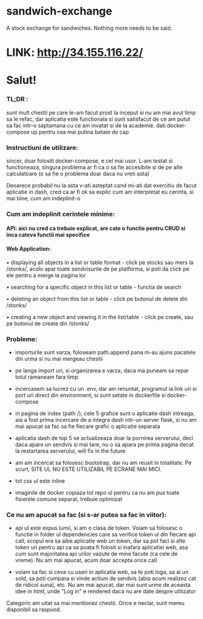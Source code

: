 # sandwich-exchange
A stock exchange for sandwiches. Nothing more needs to be said.

# LINK: http://34.155.116.22/

# Salut!

### TL;DR :
sunt mult chestii pe care le-am facut prost la inceput si nu am mai avut timp sa le refac, dar aplicatia este functionala si sunt satisfacut de ce am putut sa fac intr-o saptamana cu ce am invatat si de la academie. dati docker-compose up pentru cea mai putina bataie de cap

### Instructiuni de utilizare:
sincer, doar folositi docker-compose, e cel mai usor. L-am testat si functioneaza, singura problema ar fi ca o sa fie accesibile si de pe alte calculatoare (o sa fie o problema doar daca nu vreti asta)

Deoarece probabil nu la asta v-ati asteptat cand mi-ati dat exercitiu de facut aplicatie in dash, cred ca ar fi ok sa explic
cum am interpretat eu cerinta, si mai bine, cum am indeplinit-o

### Cum am indeplinit cerintele minime:

#### API: aici nu cred ca trebuie explicat, are cate o functie pentru CRUD si inca cateva functii mai specifice

#### Web Application:
• displaying all objects in a list or table format - click pe stocks sau mers la /stonks/, acolo apar toate sendvisurile de pe platforma, si poti da click pe ele
pentru a merge la pagina lor

• searching for a specific object in this list or table - functia de search

• deleting an object from this list or table - click pe butonul de delete din /stonks/

• creating a new object and viewing it in the list/table - click pe create, sau pe butonul de create din /stonks/


### Probleme:

- importurile sunt varza, foloseam path.append pana m-au ajuns pacatele din urma si nu mai mergeau chestii

- pe langa import uri, si organizarea e varza, daca ma puneam sa repar totul ramaneam fara timp

- incercasem sa lucrez cu un .env, dar am renuntat, programul ia link uri si port uri direct din environment, si sunt setate in dockerfile si docker-compose

- in pagina de index (path /), cele 5 grafice sunt o aplicatie dash intreaga, aia a fost prima incercare de a integra dash intr-un server flask, si nu am mai apucat
sa fac sa fie fiecare grafic o aplicatie separata

- aplicatia dash de top 5 se actualizeaza doar la pornirea serverului, deci daca apare un sendvis si mai tare, nu o sa apara pe prima pagina decat la restartarea serverului,
will fix in the future

- am am incercat sa folosesc bootstrap, dar nu am reusit in totalitate. Pe scurt, SITE UL NU ESTE UTILIZABIL PE ECRANE MAI MICI. 

- tot css ul este inline

- imaginile de docker copiaza tot repo ul pentru ca nu am pus toate fisierele comune separat, trebuie optimizat



### Ce nu am apucat sa fac (si s-ar putea sa fac in viitor):

- api ul este expus lumii, si am o clasa de token. Voiam sa folosesc o functie in folder ul dependencies care sa verifice token ul din fiecare api call,
scopul era sa aibe aplicatie web un token, dar sa pot faci si alte token uri pentru api ca sa poata fi folosit si inafara aplicatiei web, asa cum sunt
majoritatea api urilor vazute de mine facute (ca cele de vreme). Nu am mai apucat, acum doar accepta orice call

- voiam sa fac si ceva cu useri in aplicatia web, sa te poti loga, sa ai un sold, sa poti cumpara si vinde actiuni de sendvis (abia acum realizez cat de ridicol suna), etc.
Nu am mai apucat, dar mai sunt urme de aceasta idee in html, unde "Log in" e rendered daca nu are date despre utilizator


Categoric am uitat sa mai mentionez chestii. Orice e neclar, sunt mereu disponibil sa raspund.

